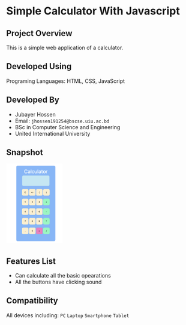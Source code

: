 # Simple Calculator With Javascript
## Project Overview
This is a simple web application of a calculator.
## Developed Using
Programing Languages: HTML, CSS, JavaScript
## Developed By
* Jubayer Hossen  
* Email: `jhossen191254@bscse.uiu.ac.bd`  
* BSc in Computer Science and Engineering  
* United International University

## Snapshot
<img src="Screenshot 2022-10-05 at 10.08.23 PM.png" alt="" style="width:150px;"/>

## Features List
* Can calculate all the basic opearations
* All the buttons have clicking sound
## Compatibility 
All devices including: `PC` `Laptop` `Smartphone` `Tablet`
